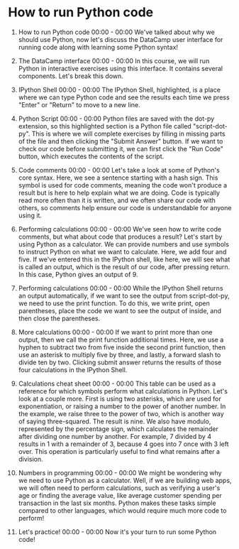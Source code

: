 # How to run Python code

1. How to run Python code
00:00 - 00:00
We've talked about why we should use Python, now let's discuss the DataCamp user interface for running code along with learning some Python syntax!

2. The DataCamp interface
00:00 - 00:00
In this course, we will run Python in interactive exercises using this interface. It contains several components. Let's break this down.

3. IPython Shell
00:00 - 00:00
The IPython Shell, highlighted, is a place where we can type Python code and see the results each time we press "Enter" or "Return" to move to a new line.

4. Python Script
00:00 - 00:00
Python files are saved with the dot-py extension, so this highlighted section is a Python file called "script-dot-py". This is where we will complete exercises by filling in missing parts of the file and then clicking the "Submit Answer" button. If we want to check our code before submitting it, we can first click the "Run Code" button, which executes the contents of the script.

5. Code comments
00:00 - 00:00
Let's take a look at some of Python's core syntax. Here, we see a sentence starting with a hash sign. This symbol is used for code comments, meaning the code won't produce a result but is here to help explain what we are doing. Code is typically read more often than it is written, and we often share our code with others, so comments help ensure our code is understandable for anyone using it.

6. Performing calculations
00:00 - 00:00
We've seen how to write code comments, but what about code that produces a result? Let's start by using Python as a calculator. We can provide numbers and use symbols to instruct Python on what we want to calculate. Here, we add four and five. If we've entered this in the IPython shell, like here, we will see what is called an output, which is the result of our code, after pressing return. In this case, Python gives an output of 9.

7. Performing calculations
00:00 - 00:00
While the IPython Shell returns an output automatically, if we want to see the output from script-dot-py, we need to use the print function. To do this, we write print, open parentheses, place the code we want to see the output of inside, and then close the parentheses.

8. More calculations
00:00 - 00:00
If we want to print more than one output, then we call the print function additional times. Here, we use a hyphen to subtract two from five inside the second print function, then use an asterisk to multiply five by three, and lastly, a forward slash to divide ten by two. Clicking submit answer returns the results of those four calculations in the IPython Shell.

9. Calculations cheat sheet
00:00 - 00:00
This table can be used as a reference for which symbols perform what calculations in Python. Let's look at a couple more. First is using two asterisks, which are used for exponentiation, or raising a number to the power of another number. In the example, we raise three to the power of two, which is another way of saying three-squared. The result is nine. We also have modulo, represented by the percentage sign, which calculates the remainder after dividing one number by another. For example, 7 divided by 4 results in 1 with a remainder of 3, because 4 goes into 7 once with 3 left over. This operation is particularly useful to find what remains after a division.

10. Numbers in programming
00:00 - 00:00
We might be wondering why we need to use Python as a calculator. Well, if we are building web apps, we will often need to perform calculations, such as verifying a user's age or finding the average value, like average customer spending per transaction in the last six months. Python makes these tasks simple compared to other languages, which would require much more code to perform!

11. Let's practice!
00:00 - 00:00
Now it's your turn to run some Python code!